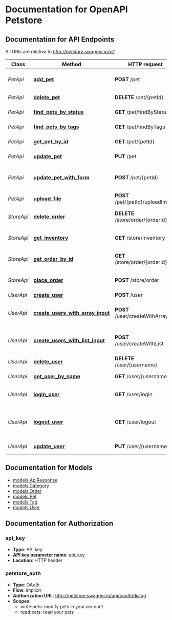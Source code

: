 # Documentation for OpenAPI Petstore

<a name="documentation-for-api-endpoints"></a>
## Documentation for API Endpoints

All URIs are relative to *http://petstore.swagger.io/v2*

Class | Method | HTTP request | Description
------------ | ------------- | ------------- | -------------
*PetApi* | [**add_pet**](Apis/PetApi.md#add_pet) | **POST** /pet | Add a new pet to the store
*PetApi* | [**delete_pet**](Apis/PetApi.md#delete_pet) | **DELETE** /pet/{petId} | Deletes a pet
*PetApi* | [**find_pets_by_status**](Apis/PetApi.md#find_pets_by_status) | **GET** /pet/findByStatus | Finds Pets by status
*PetApi* | [**find_pets_by_tags**](Apis/PetApi.md#find_pets_by_tags) | **GET** /pet/findByTags | Finds Pets by tags
*PetApi* | [**get_pet_by_id**](Apis/PetApi.md#get_pet_by_id) | **GET** /pet/{petId} | Find pet by ID
*PetApi* | [**update_pet**](Apis/PetApi.md#update_pet) | **PUT** /pet | Update an existing pet
*PetApi* | [**update_pet_with_form**](Apis/PetApi.md#update_pet_with_form) | **POST** /pet/{petId} | Updates a pet in the store with form data
*PetApi* | [**upload_file**](Apis/PetApi.md#upload_file) | **POST** /pet/{petId}/uploadImage | uploads an image
*StoreApi* | [**delete_order**](Apis/StoreApi.md#delete_order) | **DELETE** /store/order/{orderId} | Delete purchase order by ID
*StoreApi* | [**get_inventory**](Apis/StoreApi.md#get_inventory) | **GET** /store/inventory | Returns pet inventories by status
*StoreApi* | [**get_order_by_id**](Apis/StoreApi.md#get_order_by_id) | **GET** /store/order/{orderId} | Find purchase order by ID
*StoreApi* | [**place_order**](Apis/StoreApi.md#place_order) | **POST** /store/order | Place an order for a pet
*UserApi* | [**create_user**](Apis/UserApi.md#create_user) | **POST** /user | Create user
*UserApi* | [**create_users_with_array_input**](Apis/UserApi.md#create_users_with_array_input) | **POST** /user/createWithArray | Creates list of users with given input array
*UserApi* | [**create_users_with_list_input**](Apis/UserApi.md#create_users_with_list_input) | **POST** /user/createWithList | Creates list of users with given input array
*UserApi* | [**delete_user**](Apis/UserApi.md#delete_user) | **DELETE** /user/{username} | Delete user
*UserApi* | [**get_user_by_name**](Apis/UserApi.md#get_user_by_name) | **GET** /user/{username} | Get user by user name
*UserApi* | [**login_user**](Apis/UserApi.md#login_user) | **GET** /user/login | Logs user into the system
*UserApi* | [**logout_user**](Apis/UserApi.md#logout_user) | **GET** /user/logout | Logs out current logged in user session
*UserApi* | [**update_user**](Apis/UserApi.md#update_user) | **PUT** /user/{username} | Updated user


<a name="documentation-for-models"></a>
## Documentation for Models

 - [models.ApiResponse](Models/ApiResponse.md)
 - [models.Category](Models/Category.md)
 - [models.Order](Models/Order.md)
 - [models.Pet](Models/Pet.md)
 - [models.Tag](Models/Tag.md)
 - [models.User](Models/User.md)


<a name="documentation-for-authorization"></a>
## Documentation for Authorization

<a name="api_key"></a>
### api_key

- **Type**: API key
- **API key parameter name**: api_key
- **Location**: HTTP header

<a name="petstore_auth"></a>
### petstore_auth

- **Type**: OAuth
- **Flow**: implicit
- **Authorization URL**: http://petstore.swagger.io/api/oauth/dialog
- **Scopes**: 
  - write:pets: modify pets in your account
  - read:pets: read your pets

